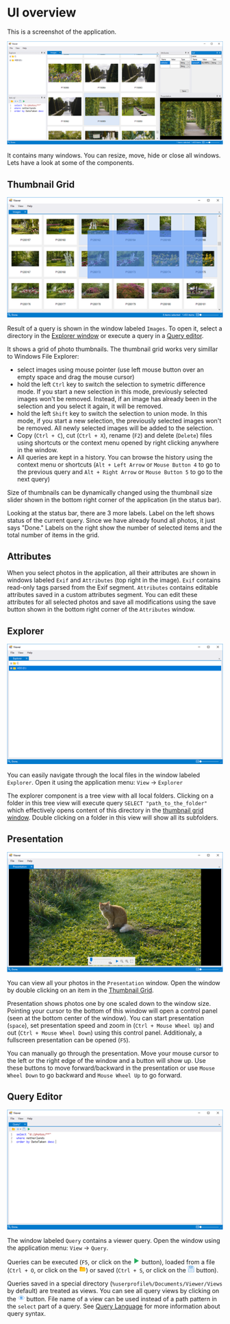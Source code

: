 # UI overview

This is a screenshot of the application. 

![Overview](../../images/overview.png)

It contains many windows. You can resize, move, hide or close all windows. Lets have a look at some of the components.

## Thumbnail Grid

![Thumbnail Grid](../../images/thumbnails.png)

Result of a query is shown in the window labeled `Images`. To open it, select a directory in the [Explorer window](#explorer) or execute a query in a [Query editor](#query-editor). 

It shows a grid of photo thumbnails. The thumbnail grid works very simillar to Windows File Explorer:

- select images using mouse pointer (use left mouse button over an empty space and drag the mouse cursor) 
- hold the left `Ctrl` key to switch the selection to symetric difference mode. If you start a new selection in this mode, previously selected images won't be removed. Instead, if an image has already been in the selection and you select it again, it will be removed.
- hold the left `Shift` key to switch the selection to union mode. In this mode, if you start a new selection, the previously selected images won't be removed. All newly selected images will be added to the selection.
- Copy (`Ctrl + C`), cut (`Ctrl + X`), rename (`F2`) and delete (`Delete`) files using shortcuts or the context menu opened by right clicking anywhere in the window. 
- All queries are kept in a history. You can browse the history using the context menu or shortcuts (`Alt + Left Arrow` or `Mouse Button 4` to go to the previous query and `Alt + Right Arrow` or `Mouse Button 5` to go to the next query)

Size of thumbnails can be dynamically changed using the thumbnail size slider shown in the bottom right corner of the application (in the status bar). 

Looking at the status bar, there are 3 more labels. Label on the left shows status of the current query. Since we have already found all photos, it just says "Done." Labels on the right show the number of selected items and the total number of items in the grid.

## Attributes

When you select photos in the application, all their attributes are shown in windows labeled `Exif` and `Attributes` (top right in the image). `Exif` contains read-only tags parsed from the Exif segment. `Attributes` contains editable attributes saved in a custom attributes segment. You can edit these attributes for all selected photos and save all modifications using the save button shown in the bottom right corner of the `Attributes` window.

## Explorer

![Explorer](../../images/explorer.png)

You can easily navigate through the local files in the window labeled `Explorer`. Open it using the application menu: `View` → `Explorer`

The explorer component is a tree view with all local folders. Clicking on a folder in this tree view will execute query `SELECT "path_to_the_folder"` which effectively opens content of this directory in the [thumbnail grid window](#thumbnail-grid). Double clicking on a folder in this view will show all its subfolders.

## Presentation 

![Presentation](../../images/presentation.png)

You can view all your photos in the `Presentation` window. Open the window by double clicking on an item in the [Thumbnail Grid](#thumbnail-grid). 

Presentation shows photos one by one scaled down to the window size. Pointing your cursor to the bottom of this window will open a control panel (seen at the bottom center of the window). You can start presentation (`space`), set presentation speed and zoom in (`Ctrl + Mouse Wheel Up`) and out (`Ctrl + Mouse Wheel Down`) using this control panel. Additionaly, a fullscreen presentation can be opened (`F5`). 

You can manually go through the presentation. Move your mouse cursor to the left or the right edge of the window and a button will show up. Use these buttons to move forward/backward in the presentation or use `Mouse Wheel Down` to go backward and `Mouse Wheel Up` to go forward. 

## Query Editor

![Query Editor](../../images/query.png)

The window labeled `Query` contains a viewer query. Open the window using the application menu: `View` → `Query`.

 Queries can be executed (`F5`, or click on the ![Run Query Icon](../../images/RunQueryIcon.png) button), loaded from a file (`Ctrl + O`, or click on the ![Open Query Icon](../../images/OpenQueryIcon.png)) or saved (`Ctrl + S`, or click on the ![Save Query Icon](../../images/SaveQueryIcon.png) button).

 Queries saved in a special directory (`%userprofile%/Documents/Viewer/Views` by default) are treated as views. You can see all query views by clicking on the ![See Query Views Icon](../../images/SeeQueryViewsIcon.png) button. File name of a view can be used instead of a path pattern in the `select` part of a query. See [Query Language](query.md) for more information about query syntax. 

